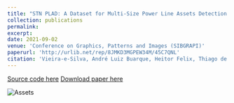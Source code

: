 ```yaml
---
title: "STN PLAD: A Dataset for Multi-Size Power Line Assets Detection in High-Resolution UAV Images"
collection: publications
permalink: 
excerpt: 
date: 2021-09-02
venue: 'Conference on Graphics, Patterns and Images (SIBGRAPI)'
paperurl: 'http://urlib.net/rep/8JMKD3MGPEW34M/45C7QNL'
citation: 'Vieira-e-Silva, André Luiz Buarque, Heitor Felix, Thiago de Menezes Chaves, Francisco Paulo Magalhães Simões, Veronica Teichrieb, Michel Mozinho dos Santos, Hemir da Cunha Santiago, Virginia Adélia Cordeiro Sgotti, and Henrique Baptista Duffles Teixeira Lott Neto. "STN PLAD: A Dataset for Multi-Size Power Line Assets Detection in High-Resolution UAV Images." <i> arXiv preprint arXiv:2108.07944</i> (2021).'
---
```


[Source code here](https://github.com/andreluizbvs/PLAD)
[Download paper here](https://arxiv.org/pdf/2108.07944.pdf)

![Assets](https://i.imgur.com/7j6qe11.png)